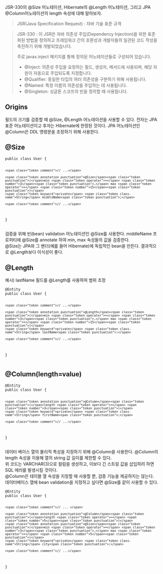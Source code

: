 <p>JSR-330의 @Size 어노테이션, Hibernate의 @Length 어노테이션, 그리고 JPA @Column어노테이션의 length 속성에 대해 알아보자. </p>
<blockquote>
<p>JSR(Java Specification Request) : 자바 기술 표준 규격</p>
</blockquote>
<blockquote>
<p>JSR-330 : 이 JSR은 자바 의존성 주입(Dependency Injection)을 위한 표준화된 방법을 정의하고 프레임워크 간의 호환성과 개발자들의 일관된 코드 작성을 촉진하기 위해 개발되었습니다.</p>
<p>주로 javax.inject 패키지를 통해 정의된 어노테이션들로 구성되어 있습니다. </p>
<ul>
<li>@Inject: 의존성 주입을 요청하는 필드, 생성자, 메서드에 사용되며, 해당 자원이 자동으로 주입되도록 지정합니다.</li>
<li>@Qualifier: 동일한 타입의 여러 의존성을 구분하기 위해 사용됩니다.</li>
<li>@Named: 특정 이름의 의존성을 주입하는 데 사용됩니다.</li>
<li>@Singleton: 싱글톤 스코프의 빈을 정의할 때 사용됩니다.</li>
</ul>
</blockquote>
<h2 id="origins">Origins</h2>
<p>필드의 크기를 검증할 때 @Size, @Length 어노테이션을 사용할 수 있다. 전자는 JPA 표준 어노테이션이고 후자는 Hibernate에 한정된 것이다. JPA 어노테이션인 @Column은 DDL 명령문을 조정하기 위해 사용한다.</p>
<h2 id="size">@Size</h2>
<pre><code class="language-java"><span class="token keyword">public</span> <span class="token keyword">class</span> <span class="token class-name">User</span> <span class="token punctuation">{</span>

    <span class="token comment">// ...</span>

    <span class="token annotation punctuation">@Size</span><span class="token punctuation">(</span>min <span class="token operator">=</span> <span class="token number">3</span><span class="token punctuation">,</span> max <span class="token operator">=</span> <span class="token number">15</span><span class="token punctuation">)</span>
    <span class="token keyword">private</span> <span class="token class-name">String</span> middleName<span class="token punctuation">;</span>

    <span class="token comment">// ...</span>

<span class="token punctuation">}</span></code></pre>
<p>검증을 위해 빈(bean) validation 어노테이션인 @Size를 사용한다. middleName 프로퍼티에 @Size를 annotate 하여 min, max 속성들의 값을 검증한다.<br>
@Size는 JPA와 그 벤더(예를 들어 Hibernate)에 독립적인 bean을 만든다. 결과적으로 @Length보다 이식성이 좋다.</p>
<h2 id="length">@Length</h2>
<p>예시) lastName 필드를 @Length를 사용하여 범위 조정</p>
<pre><code class="language-java"><span class="token annotation punctuation">@Entity</span>
<span class="token keyword">public</span> <span class="token keyword">class</span> <span class="token class-name">User</span> <span class="token punctuation">{</span>

    <span class="token comment">// ...</span>
      
    <span class="token annotation punctuation">@Length</span><span class="token punctuation">(</span>min <span class="token operator">=</span> <span class="token number">3</span><span class="token punctuation">,</span> max <span class="token operator">=</span> <span class="token number">15</span><span class="token punctuation">)</span>
    <span class="token keyword">private</span> <span class="token class-name">String</span> lastName<span class="token punctuation">;</span>

    <span class="token comment">// ...</span>

<span class="token punctuation">}</span></code></pre>
<h2 id="columnlengthvalue">@Column(length=value)</h2>
<pre><code class="language-java"><span class="token annotation punctuation">@Entity</span>
<span class="token keyword">public</span> <span class="token keyword">class</span> <span class="token class-name">User</span> <span class="token punctuation">{</span>

    <span class="token annotation punctuation">@Column</span><span class="token punctuation">(</span>length <span class="token operator">=</span> <span class="token number">3</span><span class="token punctuation">)</span>
    <span class="token keyword">private</span> <span class="token class-name">String</span> firstName<span class="token punctuation">;</span>

    <span class="token comment">// ...</span>

<span class="token punctuation">}</span></code></pre>
<p>데이터 베이스 열의 물리적 특성을 지정하기 위해 @Column을 사용한다. @Column의 length 속성을 이용해 열의 string 값 길이를 제한할 수 있다.<br>
위 코드는 VARCHAR(3)으로 컬럼을 생성하고, 이보다 긴 스트링 값을 삽입하려 하면 SQL 에러를 발생시킬 것이다.<br>
@Column은 테이블 열 속성을 지정할 때 사용할 뿐, 검증 기능을 제공하지는 않는다. 데이터베이스 열에 bean validation을 지정하고 싶다면 @Size를 같이 사용할 수 있다.</p>
<pre><code class="language-java"><span class="token annotation punctuation">@Entity</span>
<span class="token keyword">public</span> <span class="token keyword">class</span> <span class="token class-name">User</span> <span class="token punctuation">{</span>

    <span class="token comment">// ... </span>
    
    <span class="token annotation punctuation">@Column</span><span class="token punctuation">(</span>length <span class="token operator">=</span> <span class="token number">5</span><span class="token punctuation">)</span>
    <span class="token annotation punctuation">@Size</span><span class="token punctuation">(</span>min <span class="token operator">=</span> <span class="token number">3</span><span class="token punctuation">,</span> max <span class="token operator">=</span> <span class="token number">5</span><span class="token punctuation">)</span>
    <span class="token keyword">private</span> <span class="token class-name">String</span> city<span class="token punctuation">;</span>

    <span class="token comment">// ...</span>

<span class="token punctuation">}</span></code></pre>